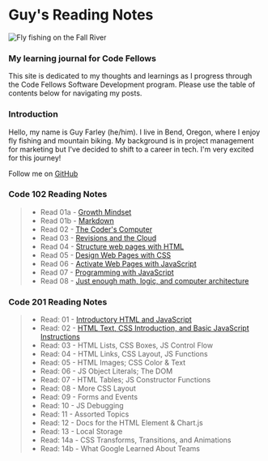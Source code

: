 # Guy's Reading Notes

![Fly fishing on the Fall River](images/fall_river2.JPG)

### My learning journal for Code Fellows

This site is dedicated to my thoughts and learnings as I progress through the Code Fellows Software Development program. Please use the table of contents below for navigating my posts.

### Introduction

Hello, my name is Guy Farley (he/him). I live in Bend, Oregon, where I enjoy fly fishing and mountain biking. My background is in project management for marketing but I've decided to shift to a career in tech. I'm very excited for this journey!

Follow me on [GitHub](https://github.com/GuyFarley)

### Code 102 Reading Notes

> * Read 01a - [Growth Mindset](102/class01a.md)
> * Read 01b - [Markdown](102/class01b.md)
> * Read 02 - [The Coder's Computer](102/class02.md)
> * Read 03 - [Revisions and the Cloud](102/class03.md)
> * Read 04 - [Structure web pages with HTML](102/class04.md)
> * Read 05 - [Design Web Pages with CSS](102/class05.md)
> * Read 06 - [Activate Web Pages with JavaScript](102/class06.md)
> * Read 07 - [Programming with JavaScript](102/class07.md)
> * Read 08 - [Just enough math, logic, and computer architecture](102/class08.md)

### Code 201 Reading Notes

> * Read: 01 - [Introductory HTML and JavaScript](201/class-01.md)
> * Read: 02 - [HTML Text, CSS Introduction, and Basic JavaScript Instructions](201/class-02.md)
> * Read: 03 - HTML Lists, CSS Boxes, JS Control Flow
> * Read: 04 - HTML Links, CSS Layout, JS Functions
> * Read: 05 - HTML Images; CSS Color & Text
> * Read: 06 - JS Object Literals; The DOM
> * Read: 07 - HTML Tables; JS Constructor Functions
> * Read: 08 - More CSS Layout
> * Read: 09 - Forms and Events
> * Read: 10 - JS Debugging
> * Read: 11 - Assorted Topics
> * Read: 12 - Docs for the HTML Element & Chart.js
> * Read: 13 - Local Storage
> * Read: 14a - CSS Transforms, Transitions, and Animations
> * Read: 14b - What Google Learned About Teams
